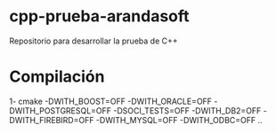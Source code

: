 # cpp-prueba-arandasoft
Repositorio para desarrollar la prueba de C++

# Compilación
1- cmake -DWITH_BOOST=OFF -DWITH_ORACLE=OFF -DWITH_POSTGRESQL=OFF -DSOCI_TESTS=OFF -DWITH_DB2=OFF -DWITH_FIREBIRD=OFF -DWITH_MYSQL=OFF -DWITH_ODBC=OFF ..


